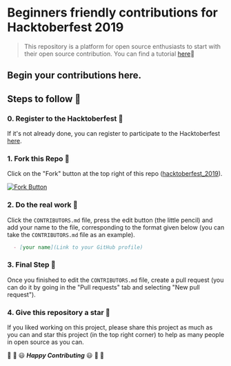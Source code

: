 # Beginners friendly contributions for Hacktoberfest 2019
> This repository is a platform for open source enthusiasts to start with their open source contribution. You can find a tutorial [here](https://guides.github.com/activities/hello-world/):page_with_curl:

## Begin your contributions here.

## Steps to follow :scroll:

### 0. Register to the Hacktoberfest :ticket:
If it's not already done, you can register to participate to the Hacktoberfest [here](https://hacktoberfest.digitalocean.com). 

### 1. Fork this Repo :fork_and_knife:
Click on the "Fork" button at the top right of this repo ([hacktoberfest_2019](https://github.com/anubhav8421/hacktoberfest_2019)).

[![Fork Button](https://help.github.com/assets/images/help/repository/fork_button.jpg)](https://github.com/anubhav8421/hacktoberfest_2019)

### 2. Do the real work :muscle:
Click the `CONTRIBUTORS.md` file, press the edit button (the little pencil) and add your name to the file, corresponding to the format given below (you can take the `CONTRIBUTORS.md` file as an example).

```markdown
  - [your name](Link to your GitHub profile)
```
### 3. Final Step :checkered_flag:
Once you finished to edit the `CONTRIBUTORS.md` file, create a pull request (you can do it by going in the "Pull requests" tab and selecting "New pull request").

### 4. Give this repository a star :star2:
If you liked working on this project, please share this project as much as you can and star this project (in the top right corner) to help as many people in open source as you can.


:tada: :confetti_ball: :smiley: _**Happy Contributing**_ :smiley: :confetti_ball: :tada:

